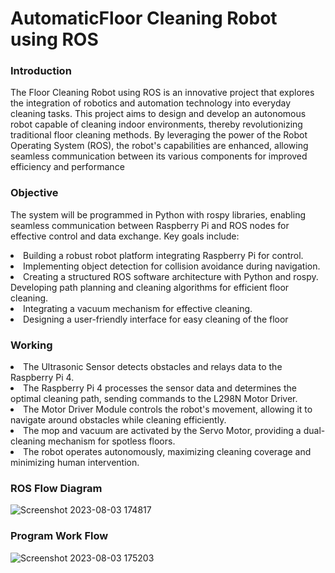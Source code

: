# AutomaticFloor Cleaning Robot using ROS
### Introduction
The Floor Cleaning Robot using ROS is an
innovative project that explores the integration
of robotics and automation technology into
everyday cleaning tasks. This project aims to
design and develop an autonomous robot
capable of cleaning
indoor environments, thereby revolutionizing
traditional floor cleaning methods. By
leveraging the power of the Robot Operating
System (ROS), the robot's capabilities are
enhanced, allowing seamless communication
between its various components for improved
efficiency and performance

### Objective
The system will be programmed in Python with rospy
libraries, enabling seamless communication between
Raspberry Pi and ROS nodes for effective control and
data exchange. Key goals include:
<li>Building a robust robot platform integrating
Raspberry Pi for control.</li>
<li>
Implementing object detection for collision
avoidance during navigation.</li>

<li>Creating a structured ROS software architecture with Python and rospy. Developing path planning and cleaning algorithms
for efficient floor cleaning.</li>
<li>Integrating a vacuum mechanism for effective
cleaning.</li>
<li>Designing a user-friendly interface for easy
cleaning of the floor</li>

### Working
<li>The Ultrasonic Sensor detects obstacles and relays data to
the Raspberry Pi 4.</li>
<li>The Raspberry Pi 4 processes the sensor data and
determines the optimal cleaning path, sending commands
to the L298N Motor Driver.</li>
<li>The Motor Driver Module controls the robot's movement,
allowing it to navigate around obstacles while cleaning
efficiently.</li>
<li>The mop and vacuum are activated by the Servo Motor,
providing a dual-cleaning mechanism for spotless floors.</li>
<li>The robot operates autonomously, maximizing cleaning
coverage and minimizing human intervention.</li>

### ROS Flow Diagram 
![Screenshot 2023-08-03 174817](https://github.com/akarshsnair/Automatic-Floor-Cleaning-Robot/assets/92806180/92a412ee-43fe-4d79-9ece-79fd6432c457)

### Program Work Flow
![Screenshot 2023-08-03 175203](https://github.com/akarshsnair/Automatic-Floor-Cleaning-Robot/assets/92806180/c2880cb8-de2c-4ba4-b4d0-ef436ff86da0)

